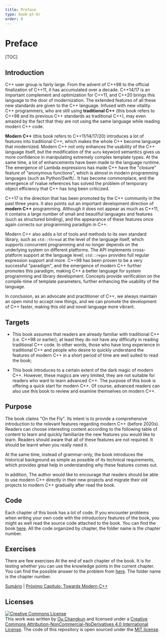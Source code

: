 ```yaml
---
title: Preface
type: book-pt-br
order: 0
---
```


# Preface

[TOC]

## Introduction

C++ user group is fairly large. From the advent of C++98 to the official finalization of C++11, it has accumulated over a decade. C++14/17 is an important complement and optimization for C++11, and C++20 brings this language to the door of modernization. The extended features of all these new standards are given to the C++ language. Infused with new vitality.
C++ programmers, who are still using **traditional C++** (this book refers to C++98 and its previous C++ standards as traditional C++), may even amazed by the fact that they are not using the same language while reading modern C++ code.

**Modern C++** (this book refers to C++11/14/17/20) introduces a lot of features into traditional C++, which makes the whole C++ become language that modernized. Modern C++ not only enhances the usability of the C++ language itself, but the modification of the `auto` keyword semantics gives us more confidence in manipulating extremely complex template types. At the same time, a lot of enhancements have been made to the language runtime. The emergence of Lambda expressions has made C++ have the "closure" feature of "anonymous functions", which is almost in modern programming languages ​​(such as Python/Swift/.. It has become commonplace, and the emergence of rvalue references has solved the problem of temporary object efficiency that C++ has long been criticized.

C++17 is the direction that has been promoted by the C++ community in the past three years. It also points out an important development direction of **modern C++** programming. Although it does not appear as much as C++11, it contains a large number of small and beautiful languages ​​and features (such as structured binding), and the appearance of these features once again corrects our programming paradigm in C++.

Modern C++ also adds a lot of tools and methods to its own standard library, such as `std::thread` at the level of the language itself, which supports concurrent programming and no longer depends on the underlying system on different platforms. The API implements cross-platform support at the language level; `std::regex` provides full regular expression support and more. C++98 has been proven to be a very successful "paradigm", and the emergence of modern C++ further promotes this paradigm, making C++ a better language for system programming and library development. Concepts provide verification on the compile-time of template parameters, further enhancing the usability of the language.

In conclusion, as an advocate and practitioner of C++, we always maintain an open mind to accept new things, and we can promote the development of C++ faster, making this old and novel language more vibrant.

## Targets

- This book assumes that readers are already familiar with traditional C++ (i.e. C++98 or earlier), at least they do not have any difficulty in reading traditional C++ code. In other words, those who have long experience in traditional C++ and people who desire to quickly understand the features of modern C++ in a short period of time are well suited to read the book;

- This book introduces to a certain extent of the dark magic of modern C++. However, these magics are very limited, they are not suitable for readers who want to learn advanced C++. The purpose of this book is offering a quick start for modern C++. Of course, advanced readers can also use this book to review and examine themselves on modern C++.

## Purpose

The book claims "On the Fly". Its intent is to provide a comprehensive introduction to the relevant features regarding modern C++ (before 2020s).
Readers can choose interesting content according to the following table of content to learn and quickly familiarize the new features you would like to learn.
Readers should aware that all of these features are not required. It should be learnt when you really need it.

At the same time, instead of grammar-only, the book introduces the historical background as simple as possible of its technical requirements, which provides great help in understanding why these features comes out.

In addition, The author would like to encourage that readers should be able to use modern C++ directly in their new projects and  migrate their old projects to modern C++ gradually after read the book.

## Code

Each chapter of this book has a lot of code. If you encounter problems when writing your own code with the introductory features of the book, you might as well read the source code attached to the book. You can find the book [here](../../code). All the code organized by chapter, the folder name is the chapter number.

## Exercises

There are few exercises At the end of each chapter of the book. It is for testing whether you can use the knowledge points in the current chapter. You can find the possible answer to the problem from [here](../../exercise). The folder name is the chapter number.

[Sumário](./toc.md) | [Próximo Capítulo: Towards Modern C++](./01-intro.md)

## Licenses

<a rel="license" href="http://creativecommons.org/licenses/by-nc-nd/4.0/"><img alt="Creative Commons License" style="border-width:0" src="https://i.creativecommons.org/l/by-nc-nd/4.0/88x31.png" /></a><br />This work was written by [Ou Changkun](https://changkun.de) and licensed under a <a rel="license" href="http://creativecommons.org/licenses/by-nc-nd/4.0/">Creative Commons Attribution-NonCommercial-NoDerivatives 4.0 International License</a>. The code of this repository is open sourced under the [MIT license](../../LICENSE).
